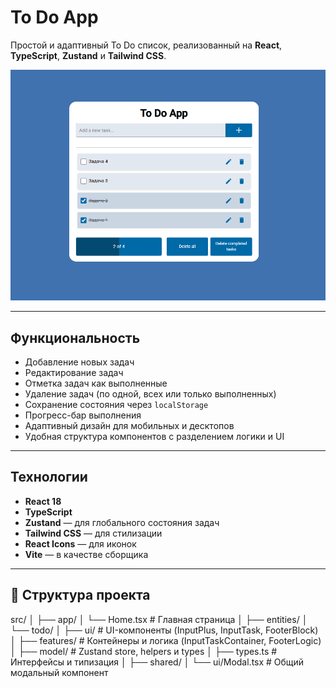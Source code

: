 # To Do App

Простой и адаптивный To Do список, реализованный на **React**, **TypeScript**, **Zustand** и **Tailwind CSS**.

![Preview](./preview.png)

---

## Функциональность

- Добавление новых задач
- Редактирование задач
- Отметка задач как выполненные
- Удаление задач (по одной, всех или только выполненных)
- Сохранение состояния через `localStorage`
- Прогресс-бар выполнения
- Адаптивный дизайн для мобильных и десктопов
- Удобная структура компонентов с разделением логики и UI

---

## Технологии

- **React 18**
- **TypeScript**
- **Zustand** — для глобального состояния задач
- **Tailwind CSS** — для стилизации
- **React Icons** — для иконок
- **Vite** — в качестве сборщика

---

## 📁 Структура проекта

src/
│
├── app/
│ └── Home.tsx # Главная страница
│
├── entities/
│ └── todo/
│ ├── ui/ # UI-компоненты (InputPlus, InputTask, FooterBlock)
│ ├── features/ # Контейнеры и логика (InputTaskContainer, FooterLogic)
│ ├── model/ # Zustand store, helpers и types
│ ├── types.ts # Интерфейсы и типизация
│
├── shared/
│ └── ui/Modal.tsx # Общий модальный компонент